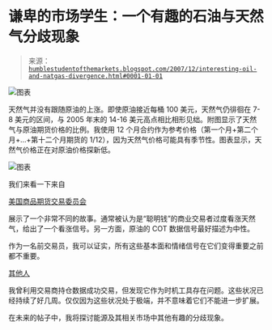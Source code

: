<!--yml

类别：未分类

日期：2024-05-18 01:15:45

-->

# 谦卑的市场学生：一个有趣的石油与天然气分歧现象

> 来源：[`humblestudentofthemarkets.blogspot.com/2007/12/interesting-oil-and-natgas-divergence.html#0001-01-01`](https://humblestudentofthemarkets.blogspot.com/2007/12/interesting-oil-and-natgas-divergence.html#0001-01-01)

![图表](https://blogger.googleusercontent.com/img/b/R29vZ2xl/AVvXsEiZM0Mkja6uoniph_SJT4gkIvZm4790_zNhG-4zVmOLgT014EPXsCoS21ne-g9Yqz5Pxn5Fnk5KWn05rwUDjk5RJQ05pRUURY-aQv1qByetnEWYmQQel4lrKU8UsPYba1OLpCPSfDNuWGrm/s1600-h/NG+vs+CL.JPG)

天然气并没有跟随原油的上涨。即使原油接近每桶 100 美元，天然气仍徘徊在 7-8 美元的区间，与 2005 年末的 14-16 美元高点相比相形见绌。附图显示了天然气与原油期货价格的比例。我使用 12 个月合约作为参考价格（第一个月+第二个月+...+第十二个月期货的 1/12），因为天然气价格可能具有季节性。图表显示，天然气价格正在对原油价格探新低。

![图表](https://blogger.googleusercontent.com/img/b/R29vZ2xl/AVvXsEjXzUpmSpZvePvy6CBXn5wNyDf5G9HLbaXrvwRcyaWt4ZuvsmMwGlxfNy9Dycqw0QxqNWVCgOoRgq2AqGA3o8PiXMiHSmV3AG60lFgxWha6_a0bO198ZS2Dv-CR7J47PCdgNRnXTqWyHuMZ/s1600-h/NG+vs+CL+COT.JPG)

我们来看一下来自

[美国商品期货交易委员会](http://www.cftc.gov/marketreports/commitmentsoftraders/index.htm)

展示了一个非常不同的故事。通常被认为是“聪明钱”的商业交易者过度看涨天然气，给出了一个看涨信号。另一方面，原油的 COT 数据信号最好描述为中性。

作为一名前交易员，我可以证实，所有这些基本面和情绪信号在它们变得重要之前都不重要。

[其他人](http://www.cotstimer.blogspot.com/)

我曾利用交易商持仓数据成功交易，但发现它作为时机工具存在问题。这些状况已经持续了好几周。仅仅因为这些状况处于极端，并不意味着它们不能进一步扩展。

在未来的帖子中，我将探讨能源及其相关市场中其他有趣的分歧现象。
